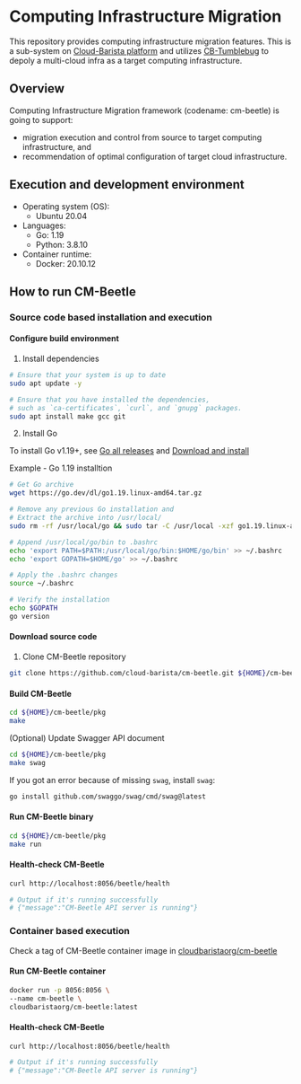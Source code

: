 # Computing Infrastructure Migration

This repository provides computing infrastructure migration features.
This is a sub-system on [Cloud-Barista platform](https://github.com/cloud-barista/docs)
and utilizes [CB-Tumblebug](https://github.com/cloud-barista/cb-tumblebug)
to depoly a multi-cloud infra as a target computing infrastructure.


## Overview

Computing Infrastructure Migration framework (codename: cm-beetle) is going to support:
- migration execution and control from source to target computing infrastructure, and
- recommendation of optimal configuration of target cloud infrastructure.


## Execution and development environment

- Operating system (OS): 
    - Ubuntu 20.04
- Languages: 
    - Go: 1.19
    - Python: 3.8.10
- Container runtime:
    - Docker: 20.10.12


## How to run CM-Beetle

### Source code based installation and execution

#### Configure build environment

1. Install dependencies

```bash
# Ensure that your system is up to date
sudo apt update -y

# Ensure that you have installed the dependencies, 
# such as `ca-certificates`, `curl`, and `gnupg` packages.
sudo apt install make gcc git
```
2. Install Go

To install Go v1.19+, see [Go all releases](https://golang.org/dl/) and [Download and install](https://go.dev/doc/install)

Example - Go 1.19 installtion 

```bash
# Get Go archive
wget https://go.dev/dl/go1.19.linux-amd64.tar.gz

# Remove any previous Go installation and
# Extract the archive into /usr/local/
sudo rm -rf /usr/local/go && sudo tar -C /usr/local -xzf go1.19.linux-amd64.tar.gz

# Append /usr/local/go/bin to .bashrc
echo 'export PATH=$PATH:/usr/local/go/bin:$HOME/go/bin' >> ~/.bashrc
echo 'export GOPATH=$HOME/go' >> ~/.bashrc

# Apply the .bashrc changes
source ~/.bashrc

# Verify the installation
echo $GOPATH
go version
```

#### Download source code

1. Clone CM-Beetle repository

```bash
git clone https://github.com/cloud-barista/cm-beetle.git ${HOME}/cm-beetle
```

#### Build CM-Beetle

```bash
cd ${HOME}/cm-beetle/pkg
make
```

(Optional) Update Swagger API document
```bash
cd ${HOME}/cm-beetle/pkg
make swag
```

If you got an error because of missing `swag`, install `swag`:
```bash
go install github.com/swaggo/swag/cmd/swag@latest
```

#### Run CM-Beetle binary

```bash
cd ${HOME}/cm-beetle/pkg
make run
```

#### Health-check CM-Beetle

```bash
curl http://localhost:8056/beetle/health

# Output if it's running successfully
# {"message":"CM-Beetle API server is running"}
```


### Container based execution

Check a tag of CM-Beetle container image in [cloudbaristaorg/cm-beetle](https://hub.docker.com/r/cloudbaristaorg/cm-beetle/tags)

#### Run CM-Beetle container

```bash
docker run -p 8056:8056 \
--name cm-beetle \
cloudbaristaorg/cm-beetle:latest
```

#### Health-check CM-Beetle
```bash
curl http://localhost:8056/beetle/health

# Output if it's running successfully
# {"message":"CM-Beetle API server is running"}
```
